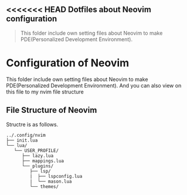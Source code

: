 <<<<<<< HEAD
Dotfiles about Neovim configuration
---
> This folder include own setting files about Neovim to make PDE(Personalized Development Environment).
# Configuration of Neovim
This folder include own setting files about Neovim to make PDE(Personalized Development Environment). And you can also view on this file to my nvim file structure

## File Structure of Neovim
Structre is as follows.
```
../.config/nvim
├── init.lua
└── lua/
   └── USER_PROFILE/
      ├── lazy.lua
      ├── mappings.lua
      └── plugins/
         ├── lsp/
         |  ├── lspconfig.lua
         |  └── mason.lua
         └── themes/
```
